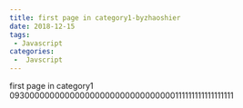 ```yaml
---
title: first page in category1-byzhaoshier
date: 2018-12-15
tags:
 - Javascript
categories:
 -  Javscript
---
```


first page in category1 093000000000000000000000000000000111111111111111111